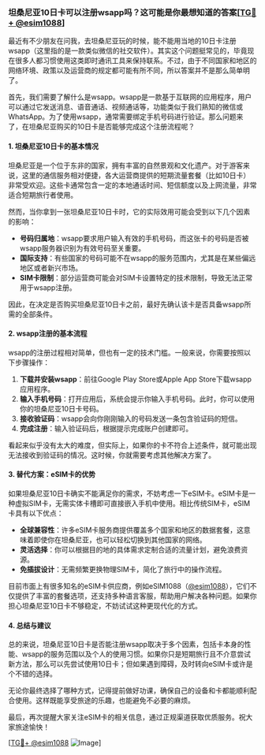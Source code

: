 ### 坦桑尼亚10日卡可以注册wsapp吗？这可能是你最想知道的答案[[TG💪+ @esim1088](https://t.me/s/esim1088)]

最近有不少朋友在问我，去坦桑尼亚玩的时候，能不能用当地的10日卡注册wsapp（这里指的是一款类似微信的社交软件）。其实这个问题挺常见的，毕竟现在很多人都习惯使用这类即时通讯工具来保持联系。不过，由于不同国家和地区的网络环境、政策以及运营商的规定都可能有所不同，所以答案并不是那么简单明了。

首先，我们需要了解什么是wsapp。wsapp是一款基于互联网的应用程序，用户可以通过它发送消息、语音通话、视频通话等，功能类似于我们熟知的微信或WhatsApp。为了使用wsapp，通常需要绑定手机号码进行验证。那么问题来了，在坦桑尼亚购买的10日卡是否能够完成这个注册流程呢？

#### 1. **坦桑尼亚10日卡的基本情况**
坦桑尼亚是一个位于东非的国家，拥有丰富的自然景观和文化遗产。对于游客来说，这里的通信服务相对便捷，各大运营商提供的短期流量套餐（比如10日卡）非常受欢迎。这些卡通常包含一定的本地通话时间、短信额度以及上网流量，非常适合短期旅行者使用。

然而，当你拿到一张坦桑尼亚10日卡时，它的实际效用可能会受到以下几个因素的影响：
- **号码归属地**：wsapp要求用户输入有效的手机号码，而这张卡的号码是否被wsapp服务器识别为有效号码至关重要。
- **国际支持**：有些国家的号码可能不在wsapp的服务范围内，尤其是在某些偏远地区或者新兴市场。
- **SIM卡限制**：部分运营商可能会对SIM卡设置特定的技术限制，导致无法正常用于wsapp注册。

因此，在决定是否购买坦桑尼亚10日卡之前，最好先确认该卡是否具备wsapp所需的全部条件。

#### 2. **wsapp注册的基本流程**
wsapp的注册过程相对简单，但也有一定的技术门槛。一般来说，你需要按照以下步骤操作：

1. **下载并安装wsapp**：前往Google Play Store或Apple App Store下载wsapp应用程序。
2. **输入手机号码**：打开应用后，系统会提示你输入手机号码。此时，你可以使用你的坦桑尼亚10日卡号码。
3. **接收验证码**：wsapp会向你刚刚输入的号码发送一条包含验证码的短信。
4. **完成注册**：输入验证码后，根据提示完成账户创建即可。

看起来似乎没有太大的难度，但实际上，如果你的卡不符合上述条件，就可能出现无法接收到验证码的情况。这时候，你就需要考虑其他解决方案了。

#### 3. **替代方案：eSIM卡的优势**
如果坦桑尼亚10日卡确实不能满足你的需求，不妨考虑一下eSIM卡。eSIM卡是一种虚拟SIM卡，无需实体卡槽即可直接嵌入手机中使用。相比传统SIM卡，eSIM卡具有以下优点：

- **全球兼容性**：许多eSIM卡服务商提供覆盖多个国家和地区的数据套餐，这意味着即使你在坦桑尼亚，也可以轻松切换到其他国家的网络。
- **灵活选择**：你可以根据目的地的具体需求定制合适的流量计划，避免浪费资源。
- **免插拔设计**：无需频繁更换物理SIM卡，简化了旅行中的操作流程。

目前市面上有很多知名的eSIM卡供应商，例如eSIM1088（[@esim1088](https://t.me/s/esim1088)），它们不仅提供了丰富的套餐选项，还支持多种语言客服，帮助用户解决各种问题。如果你担心坦桑尼亚10日卡不够稳定，不妨试试这种更现代化的方式。

#### 4. **总结与建议**
总的来说，坦桑尼亚10日卡是否能注册wsapp取决于多个因素，包括卡本身的性能、wsapp的服务范围以及个人的使用习惯。如果你只是短期旅行且不介意尝试新方法，那么可以先尝试使用10日卡；但如果遇到障碍，及时转向eSIM卡或许是个不错的选择。

无论你最终选择了哪种方式，记得提前做好功课，确保自己的设备和卡都能顺利配合使用。这样既能享受旅途的乐趣，也能避免不必要的麻烦。

最后，再次提醒大家关注eSIM卡的相关信息，通过正规渠道获取优质服务。祝大家旅途愉快！

[[TG💪+ @esim1088](https://t.me/s/esim1088) ![Image](https://i.postimg.cc/4NQfJmqS/Snipaste-2025-05-13-00-14-12.png)]